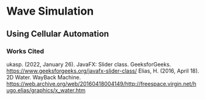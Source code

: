 # Wave Simulation
## Using Cellular Automation


### Works Cited

ukasp. (2022, January 26). JavaFX: Slider class. GeeksforGeeks. https://www.geeksforgeeks.org/javafx-slider-class/ 
Elias, H. (2016, April 18). 2D Water. WayBack Machine. https://web.archive.org/web/20160418004149/http://freespace.virgin.net/hugo.elias/graphics/x_water.htm 
